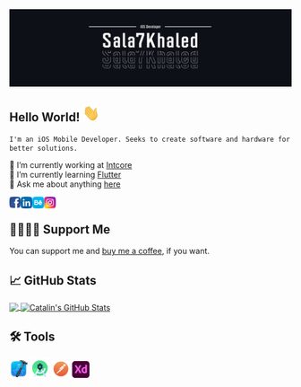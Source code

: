 <img src="/src/Cover.png" alt="Demo"/>

## Hello World! <img src="/src/wave.gif" height ="30px" width ="30px"> 
```
I'm an iOS Mobile Developer. Seeks to create software and hardware for better solutions.
```
🔭 I’m currently working at [Intcore](https://intcore.com)
<br/>
🌱 I’m currently learning [Flutter](https://flutter.dev)
<br/>
💬 Ask me about anything [here](https://github.com/sala7khaled/sala7khaled/issues)

<a href="https://www.facebook.com/salahhkhaled"> <img align="left" alt="Salah Khaled | Facebook" width="20px" src="/src/facebook.png" />
  </a>
<a href="https://www.linkedin.com/in/sala7khaled"> <img align="left" alt="Salah Khaled | LinkedIn" width="21px" src="/src/linkedin.png" />
  </a>
<a href="https://www.behance.net/sala7khaled"> <img align="left" alt="Salah Khaled | LinkedIn" width="21px" src="/src/behance.png" />
  </a>
<a href="https://www.instagram.com/sala7khaled/"> <img align="left" alt="Salah Khaled | Instagram " width="21px" src="/src/instagram.png" />
  </a>
<br />

## 🤜🏻🤛🏻 Support Me
You can support me and [buy me a coffee][3], if you want.

## 📈 GitHub Stats

<a href="https://github.com/sala7khaled/sala7khaled">
  <img height ="200px" align="center" src="https://github-readme-stats.vercel.app/api/top-langs/?username=sala7khaled&hide=java,html&title_color=ffffff&text_color=c9cacc&icon_color=2bbc8a&bg_color=0D1117" />
</a>

<a href="https://github.com/sala7khaled/sala7khaled">
  <img height ="200px" align="center" src="https://github-readme-stats.vercel.app/api?username=sala7khaled&show_icons=true&line_height=27&count_private=true&title_color=ffffff&text_color=c9cacc&icon_color=2bbc8a&bg_color=0D1117" alt="Catalin's GitHub Stats" />
</a>

## 🛠 Tools 
<code><img height="33" src="/src/xcode.png"></code>
<code><img height="35" src="/src/android-studio.png"></code>
<code><img height="32" src="/src/postman.png"></code>
<code><img height="30" src="/src/xd.png"></code>

[1]: linkedin.com/in/sala7khaled
[2]: facebook.com/salahhkhaled
[3]: https://www.paypal.com/paypalme/Sala7KhaledSK
